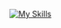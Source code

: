 
[![My Skills](https://skillicons.dev/icons?i=java,go,git,md,linux,docker,idea,electron,py,redis,mongodb,mysql,nestjs,nuxtjs,vue,react,vscode,js,html,css,wasm)](https://skillicons.dev)
